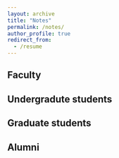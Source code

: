 ```yaml
---
layout: archive
title: "Notes"
permalink: /notes/
author_profile: true
redirect_from:
  - /resume
---
```


## Faculty

## Undergradute students

## Graduate students

## Alumni
